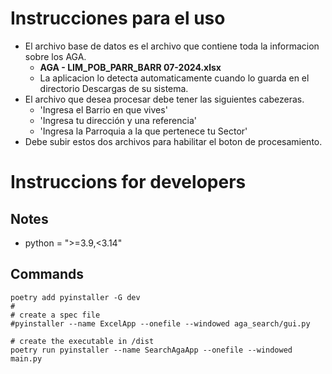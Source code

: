 # Instrucciones para el uso
- El archivo base de datos es el archivo que contiene toda la informacion sobre los AGA.
    - **AGA - LIM_POB_PARR_BARR 07-2024.xlsx**
    - La aplicacion lo detecta automaticamente cuando lo guarda en el directorio Descargas de su sistema.
- El archivo que desea procesar debe tener las siguientes cabezeras.
    - 'Ingresa el Barrio en que vives'
    - 'Ingresa tu dirección y una referencia'
    - 'Ingresa la Parroquia a la que pertenece tu Sector'
- Debe subir estos dos archivos para habilitar el boton de procesamiento.



# Instruccions for developers

## Notes
- python = ">=3.9,<3.14"


## Commands
```
poetry add pyinstaller -G dev
#
# create a spec file
#pyinstaller --name ExcelApp --onefile --windowed aga_search/gui.py

# create the executable in /dist
poetry run pyinstaller --name SearchAgaApp --onefile --windowed main.py

```